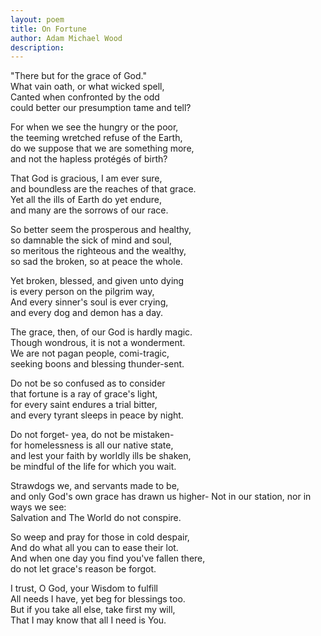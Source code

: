 ```yaml
---
layout: poem
title: On Fortune
author: Adam Michael Wood
description: 
---
```


"There but for the grace of God."  
What vain oath, or what wicked spell,  
Canted when confronted by the odd  
could better our presumption tame and tell?  

For when we see the hungry or the poor,  
the teeming wretched refuse of the Earth,  
do we suppose that we are something more,  
and not the hapless protégés of birth?  

That God is gracious, I am ever sure,  
and boundless are the reaches of that grace.   
Yet all the ills of Earth do yet endure,  
and many are the sorrows of our race.  
 
So better seem the prosperous and healthy,  
so damnable the sick of mind and soul,  
so meritous the righteous and the wealthy,  
so sad the broken, so at peace the whole.  

Yet broken, blessed, and given unto dying  
is every person on the pilgrim way,  
And every sinner's soul is ever crying,  
and every dog and demon has a day.  

The grace, then, of our God is hardly magic.  
Though wondrous, it is not a wonderment.  
We are not pagan people, comi-tragic,  
seeking boons and blessing thunder-sent.  

Do not be so confused as to consider  
that fortune is a ray of grace's light,  
for every saint endures a trial bitter,  
and every tyrant sleeps in peace by night.  

Do not forget- yea, do not be mistaken-  
for homelessness is all our native state,  
and lest your faith by worldly ills be shaken,  
be mindful of the life for which you wait.  

Strawdogs we, and servants made to be,  
and only God's own grace has drawn us higher-
Not in our station, nor in ways we see:  
Salvation and The World do not conspire.  

So weep and pray for those in cold despair,  
And do what all you can to ease their lot.  
And when one day you find you've fallen there,  
do not let grace's reason be forgot.  

I trust, O God, your Wisdom to fulfill  
All needs I have, yet beg for blessings too.  
But if you take all else, take first my will,  
That I may know that all I need is You.  
